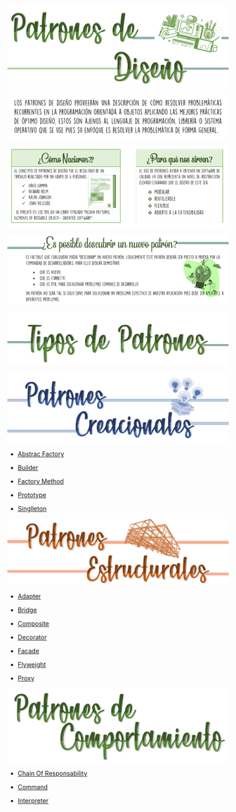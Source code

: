 ![titulo](https://github.com/valentinatobo/Patrones/blob/master/Imagenes/titulo.PNG)

![Definicion](https://github.com/valentinatobo/Patrones/blob/master/Imagenes/definicion.PNG)

![surgio](https://github.com/valentinatobo/Patrones/blob/master/Imagenes/surgio.PNG)

![Descubrir](https://github.com/valentinatobo/Patrones/blob/master/Imagenes/descubrir.PNG)

![Tipos](https://github.com/valentinatobo/Patrones/blob/master/Imagenes/tipos.PNG)

![Creacionales](https://github.com/valentinatobo/Patrones/blob/master/Imagenes/Creacionales.PNG)

* [Abstrac Factory]()

* [Builder]()

* [Factory Method]()

* [Prototype]()

* [Singlleton]()

![Estructurales](https://github.com/valentinatobo/Patrones/blob/master/Imagenes/Estructurales.PNG)

* [Adapter]()

* [Bridge]()

* [Composite]()

* [Decorator]()

* [Facade]()

* [Flyweight]()

* [Proxy]()

![comportamiento](https://github.com/valentinatobo/Patrones/blob/master/Imagenes/comportamiento.PNG)

* [Chain Of Responsability]()

* [Command]()

* [Interpreter]()

